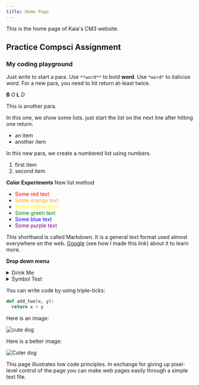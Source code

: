 ```yaml
---
title: Home Page
---
```


This is the home page of Kaia's CM3 website.

## Practice Compsci Assignment

### My coding playground

<!-- This is commented out. -->

Just write to start a para. Use `**word**` to bold **word**. Use `*word*` to italicise *word*. For a new para, you need to hit return at-least twice.


**B** *O* **L** *D*

This is another para.

  
In this one, we show some lists. just start the list on the next line after hitting one return:
- an item
- another item

In this new para, we create a numbered list using numbers.
1. first item
2. second item

**Color Experiments**
New list method 

- <font color="red"> Some red text </font>
- <font color="orange"> Some orange text </font>
- <font color="yellow"> Some yellow text </font>
- <font color="green"> Some green text </font>
- <font color="blue"> Some blue text </font>
- <font color="purple"> Some purple text </font>

This shorthand is called Markdown. It is a general text format used almost everywhere on the web. [Google](https://www.google.com) (see how I made this link) about it to learn more.

**Drop down menu**
<details>
  <summary>Drink Me</summary>
  <p>Have you seen a white rabbit?</p>
</details>

<details>
  <summary>Symbol Test</summary>
  <p>       #     </p>
  <p>     #   #     </p>
  <p>    #     #  </p>
  <p>   #       # </p>
  <p>    #     # </p>
  <p>     #   #    </p>
  <p>       #     </p>
</details>


You can write code by using triple-ticks:

```python
def add_two(x, y):
  return x + y
```

Here is an image:

![cute dog](https://i.imgur.com/dY93WHQ.jpeg)

Here is a better image:

![Cuter dog](https://media.npr.org/assets/img/2022/05/25/gettyimages-917452888-edit_custom-c656c35e4e40bf22799195af846379af6538810c-s1100-c50.jpg)

This page illustrates low code principles. In exchange for giving up pixel-level control of the page you can make web pages easily through a simple text file.

